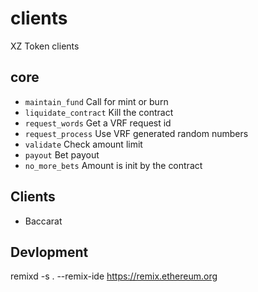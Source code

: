 # clients

XZ Token clients

## core

- `maintain_fund` Call for mint or burn
- `liquidate_contract` Kill the contract
- `request_words` Get a VRF request id
- `request_process` Use VRF generated random numbers
- `validate` Check amount limit
- `payout` Bet payout
- `no_more_bets` Amount is init by the contract

## Clients

- Baccarat

## Devlopment

remixd -s . --remix-ide https://remix.ethereum.org
